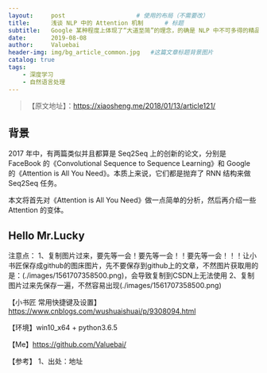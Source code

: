 ```yaml
---
layout:     post					# 使用的布局（不需要改）
title:      浅谈 NLP 中的 Attention 机制		# 标题
subtitle:   Google 某种程度上体现了“大道至简”的理念，的确是 NLP 中不可多得的精品。    			#副标题
date:       2019-08-08
author:     Valuebai
header-img: img/bg_article_common.jpg 	#这篇文章标题背景图片
catalog: true
tags:
    - 深度学习
    - 自然语言处理
---
```



> 【原文地址】：https://xiaosheng.me/2018/01/13/article121/


## 背景

2017 年中，有两篇类似并且都算是 Seq2Seq 上的创新的论文，分别是 FaceBook 的《Convolutional Sequence to Sequence Learning》和 Google 的《Attention is All You Need》。本质上来说，它们都是抛弃了 RNN 结构来做 Seq2Seq 任务。

本文将首先对《Attention is All You Need》做一点简单的分析，然后再介绍一些 Attention 的变体。

## Hello Mr.Lucky


注意点：
1、复制图片过来，要先等一会！要先等一会！！要先等一会！！！让小书匠保存成github的图床图片，先不要保存到github上的文章，不然图片获取用的是：(./images/1561707358500.png)，会导致复制到CSDN上无法使用
2、复制图片过来先保存一遍，不然容易出现(./images/1561707358500.png)



【小书匠 常用快捷键及设置】https://www.cnblogs.com/wushuaishuai/p/9308094.html



【环境】win10_x64 + python3.6.5


【Me】https://github.com/Valuebai/


【参考】
1、出处：地址